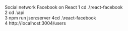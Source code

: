 Social network Facebook on React 
1 cd .\react-facebook\
2  cd .\api\
3 npm run json:server
4cd .\react-facebook\
4 http://localhost:3004/users
